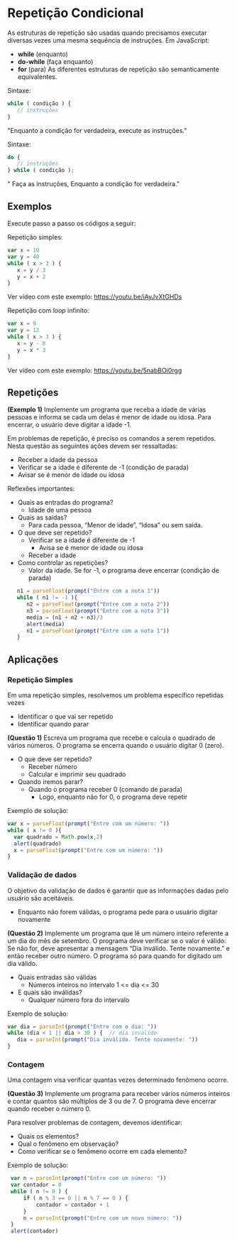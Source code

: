 # Repetição Condicional


As estruturas de repetição são usadas quando precisamos executar diversas vezes uma mesma sequência de instruções.
Em JavaScript:
* **while** (enquanto)
* **do-while** (faça enquanto)
* **for** (para)
As diferentes estruturas de repetição são semanticamente equivalentes. 

Sintaxe:
```javascript
while ( condição ) {
   // instruções 
}
```
"Enquanto a condição for verdadeira, execute as instruções."

Sintaxe:
```javascript
do {
   // instruções 
} while ( condição );
```
" Faça as instruções, Enquanto a condição for verdadeira."

## Exemplos 

Execute passo a passo os códigos a seguir: 

Repetição simples: 
```javascript
var x = 10
var y = 40 
while ( x > 3 ) {
   x = y / 3 
   y = x + 2 
}
```
Ver vídeo com este exemplo: https://youtu.be/iAyJvXtGHDs

Repetição com *loop* infinito: 
```javascript
var x = 9
var y = 12 
while ( x > 3 ) {
   x = y - 8 
   y = x * 3 
}
```
Ver vídeo com este exemplo:  https://youtu.be/5nabBOi0rgg

## Repetições 

**(Exemplo 1)** Implemente um programa que receba a idade de várias pessoas e informa se cada um delas é menor de idade ou idosa. Para encerrar, o usuário deve digitar a idade -1. 

Em problemas de repetição, é preciso os comandos a serem repetidos. Nesta questão as seguintes ações devem ser ressaltadas: 
* Receber a idade da pessoa
* Verificar se a idade é diferente de -1 (condição de parada)
* Avisar se é menor de idade ou idosa

Reflexões importantes: 
* Quais as entradas do programa?
  * Idade de uma  pessoa
* Quais as saídas?
  * Para cada pessoa, “Menor de idade”, “Idosa” ou sem saída.
* O que deve ser repetido?
  * Verificar se a idade é diferente de -1
    * Avisa se é menor de idade ou idosa
  * Receber a idade
* Como controlar as repetições?
  * Valor da idade. Se for -1, o programa deve encerrar  (condição de parada)




```javascript
   n1 = parseFloat(prompt("Entre com a nota 1"))
   while ( n1 != -1 ){
      n2 = parseFloat(prompt("Entre com a nota 2"))
      n3 = parseFloat(prompt("Entre com a nota 3"))
      media = (n1 + n2 + n3)/3
      alert(media) 
      n1 = parseFloat(prompt("Entre com a nota 1")) 
   }
```



## Aplicações 

### Repetição Simples 

Em uma repetição simples, resolvemos um problema específico repetidas vezes
* Identificar o que vai ser repetido
* Identificar quando parar 

**(Questão 1)** Escreva um programa que recebe e calcula o quadrado de vários números. O programa se encerra quando o usuário digitar 0 (zero).

* O que deve ser repetido?
  * Receber número
  * Calcular e imprimir seu quadrado 
* Quando iremos parar? 
  * Quando o programa receber 0 (comando de parada)
    * Logo, enquanto não for 0, o programa deve repetir

Exemplo de solução: 
```javascript
var x = parseFloat(prompt("Entre com um número: "))
while ( x != 0 ){
  var quadrado = Math.pow(x,2) 
  alert(quadrado) 
  x = parseFloat(prompt("Entre com um número: "))
}
``` 

### Validação de dados

O objetivo da validação de dados é garantir que as informações dadas pelo usuário são aceitáveis.
* Enquanto não forem válidas, o programa pede para o usuário digitar novamente

**(Questão 2)** Implemente um programa que lê um número inteiro referente a um dia do mês de setembro. O programa deve verificar se o valor é válido. Se não for, deve apresentar a mensagem “Dia inválido. Tente novamente.” e então receber outro número. O programa só para quando for digitado um dia válido.

* Quais entradas são válidas
  * Números inteiros no intervalo 1 <= dia <= 30 
* E quais são inválidas? 
  * Qualquer número fora do intervalo

Exemplo de solução: 
```javascript
var dia = parseInt(prompt("Entre com o dia: "))
while (dia < 1 || dia > 30 ) {  // dia inválido  
   dia = parseInt(prompt("Dia inválido. Tente novamente: "))
}
```
### Contagem 

Uma contagem visa verificar quantas vezes determinado fenômeno ocorre.

**(Questão 3)** Implemente um programa para receber vários números inteiros e contar quantos são múltiplos de 3 ou de 7. O programa deve encerrar quando receber o número 0.

Para resolver problemas de contagem, devemos identificar:
* Quais os elementos? 
* Qual o fenômeno em observação?
* Como verificar se o fenômeno ocorre em cada elemento?

Exemplo de solução: 
```javascript
 var n = parseInt(prompt("Entre com um número: "))
 var contador = 0 
 while ( n != 0 ) {
     if ( n % 3 == 0 || n % 7 == 0 ) {
         contador = contador + 1 
     }
     n = parseInt(prompt("Entre com um novo número: "))
 }
 alert(contador)
```








